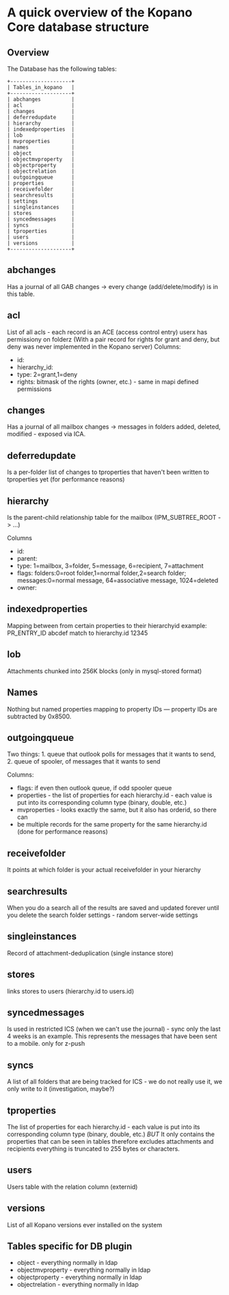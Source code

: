 # A quick overview of the Kopano Core database structure


## Overview


The Database has the following tables:
```
+--------------------+
| Tables_in_kopano   |
+--------------------+
| abchanges          |
| acl                |
| changes            |
| deferredupdate     |
| hierarchy          |
| indexedproperties  |
| lob                |
| mvproperties       |
| names              |
| object             |
| objectmvproperty   |
| objectproperty     |
| objectrelation     |
| outgoingqueue      |
| properties         |
| receivefolder      |
| searchresults      |
| settings           |
| singleinstances    |
| stores             |
| syncedmessages     |
| syncs              |
| tproperties        |
| users              |
| versions           |
+--------------------+
```

## abchanges

Has a journal of all GAB changes -> every change (add/delete/modify) is in this
table.

## acl

List of all acls - each record is an ACE (access control entry) userx has
permissiony on folderz (With a pair record for rights for grant and deny, but
deny was never implemented in the Kopano server) Columns:

* id:
* hierarchy_id:
* type: 2=grant,1=deny
* rights: bitmask of the rights (owner, etc.) - same in mapi defined permissions

## changes

Has a journal of all mailbox changes -> messages in folders added, deleted,
modified - exposed via ICA.

## deferredupdate

Is a per-folder list of changes to tproperties that haven't been written to
tproperties yet (for performance reasons)

## hierarchy

Is the parent-child relationship table for the mailbox (IPM_SUBTREE_ROOT -> ...)

Columns
* id:
* parent:
* type: 1=mailbox, 3=folder, 5=message, 6=recipient, 7=attachment
* flags: folders:0=root folder,1=normal folder,2=search folder;
   messages:0=normal message, 64=associative message, 1024=deleted
* owner:

## indexedproperties

Mapping between from certain properties to their hierarchyid example:
PR_ENTRY_ID abcdef match to hierarchy.id 12345

## lob

Attachments chunked into 256K blocks (only in mysql-stored format)

## Names

Nothing but named properties mapping to property IDs — property IDs are
subtracted by 0x8500.

## outgoingqueue

Two things: 1. queue that outlook polls for messages that it wants to send, 2.
queue of spooler, of messages that it wants to send

Columns:
* flags: if even then outlook queue, if odd spooler queue
* properties - the list of properties for each hierarchy.id - each value is put
  into its corresponding column type (binary, double, etc.)
* mvproperties - looks exactly the same, but it also has orderid, so there can
* be multiple records for the same property for the same hierarchy.id (done for
  performance reasons)

## receivefolder

It points at which folder is your actual receivefolder in your hierarchy

## searchresults

When you do a search all of the results are saved and updated forever until you
delete the search folder settings - random server-wide settings

## singleinstances

Record of attachment-deduplication (single instance store)

## stores

links stores to users (hierarchy.id to users.id)

## syncedmessages

Is used in restricted ICS (when we can't use the journal) - sync only the last 4
weeks is an example. This represents the messages that have been sent to a
mobile. only for z-push

## syncs

A list of all folders that are being tracked for ICS - we do not really use it,
we only write to it (investigation, maybe?)

## tproperties

The list of properties for each hierarchy.id - each value is put into its
corresponding column type (binary, double, etc.) *BUT* It only contains the
properties that can be seen in tables therefore excludes attachments and
recipients everything is truncated to 255 bytes or characters.

## users

Users table with the relation column (externid)

## versions

List of all Kopano versions ever installed on the system


## Tables specific for DB plugin

- object - everything normally in ldap
- objectmvproperty - everything normally in ldap
- objectproperty - everything normally in ldap
- objectrelation - everything normally in ldap
